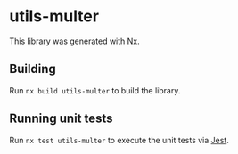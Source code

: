# utils-multer

This library was generated with [Nx](https://nx.dev).

## Building

Run `nx build utils-multer` to build the library.

## Running unit tests

Run `nx test utils-multer` to execute the unit tests via [Jest](https://jestjs.io).
